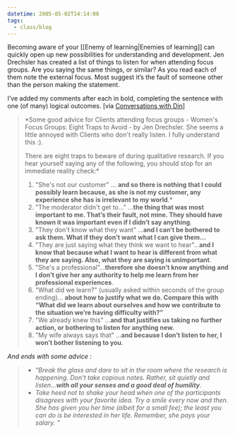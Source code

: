 ```yaml
---
datetime: 2005-05-02T14:14:00
tags:
  - class/blog
---
```

Becoming aware of your [[Enemy of learning|Enemies of learning]] can quickly open up new possibilities for understanding and development. Jen Drechsler has created a list of things to listen for when attending focus groups. Are you saying the same things, or similar? As you read each of them note the external focus. Most suggest it’s the fault of someone other than the person making the statement.

I’ve added my comments after each in bold, completing the sentence with one (of many) logical outcomes. [via [Conversations with Din](http://radio.weblogs.com/0121664/2005/04/14.html#a605)]

>*Some good advice for Clients attending focus groups - Women's Focus Groups: Eight Traps to Avoid - by Jen Drechsler. She seems a little annoyed with Clients who don't really listen. I fully understand this :).
>
> There are eight traps to beware of during qualitative research. If you hear yourself saying any of the following, you should stop for an immediate reality check:*
> 
> 1. "She's not our customer" ... **and so there is nothing that I could possibly learn because, as she is not my customer, any experience she has is irrelevant to my world**.*
> 2. "The moderator didn't get to..." ...**the thing that was most important to me. That’s their fault, not mine. They should have known it was important even if I didn’t say anything**.
> 3. "They don't know what they want" ...**and I can’t be bothered to ask them. What if they don’t want what I can give them...**
> 4. "They are just saying what they think we want to hear"...**and I know that because what I want to hear is different from what they are saying. Also, what they are saying is unimportant**.
> 5. "She's a professional"...**therefore she doesn’t know anything and I don’t give her any authority to help me learn from her professional experiences**.
> 6. "What did we learn?" (usually asked within seconds of the group ending)... **about how to justify what we do. Compare this with “What did we learn about ourselves and how we contribute to the situation we’re having difficulty with?”**
> 7. "We already knew this" ...**and that justifies us taking no further action, or bothering to listen for anything new.**
> 8. "My wife always says that" ...**and because I don’t listen to her, I won’t bother listening to you**.
> 
*And ends with some advice :*
> - *"Break the glass and dare to sit in the room where the research is happening. Don't take copious notes. Rather, sit quietly and listen...**with all your senses and a good deal of humility**.*
> - *Take heed not to shake your head when one of the participants disagrees with your favorite idea. Try a smile every now and then. She has given you her time (albeit for a small fee); the least you can do is be interested in her life. Remember, she pays your salary. "*

